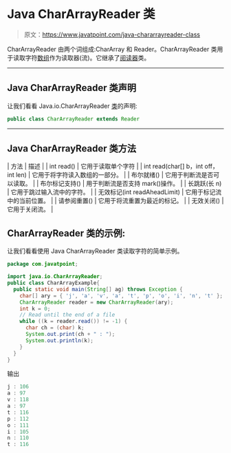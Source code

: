 # Java CharArrayReader 类

> 原文：<https://www.javatpoint.com/java-chararrayreader-class>

CharArrayReader 由两个词组成:CharArray 和 Reader。CharArrayReader 类用于读取字符[数组](array-in-java)作为读取器(流)。它继承了[阅读器](java-reader-class)类。

* * *

## Java CharArrayReader 类声明

让我们看看 Java.io.CharArrayReader [类](object-and-class-in-java)的声明:

```java
public class CharArrayReader extends Reader

```

* * *

## Java CharArrayReader 类方法

| 方法 | 描述 |
| int read() | 它用于读取单个字符 |
| int read(char[] b，int off，int len) | 它用于将字符读入数组的一部分。 |
| 布尔就绪() | 它用于判断流是否可以读取。 |
| 布尔标记支持() | 用于判断流是否支持 mark()操作。 |
| 长跳跃(长 n) | 它用于跳过输入流中的字符。 |
| 无效标记(int readAheadLimit) | 它用于标记流中的当前位置。 |
| 请参阅重置() | 它用于将流重置为最近的标记。 |
| 无效关闭() | 它用于关闭流。 |

## CharArrayReader 类的示例:

让我们看看使用 Java CharArrayReader 类读取字符的简单示例。

```java
package com.javatpoint;

import java.io.CharArrayReader;
public class CharArrayExample{
  public static void main(String[] ag) throws Exception {
    char[] ary = { 'j', 'a', 'v', 'a', 't', 'p', 'o', 'i', 'n', 't' };
    CharArrayReader reader = new CharArrayReader(ary);
    int k = 0;
    // Read until the end of a file
    while ((k = reader.read()) != -1) {
      char ch = (char) k;
      System.out.print(ch + " : ");
      System.out.println(k);
    }
  }
}

```

输出

```java
j : 106
a : 97
v : 118
a : 97
t : 116
p : 112
o : 111
i : 105
n : 110
t : 116

```